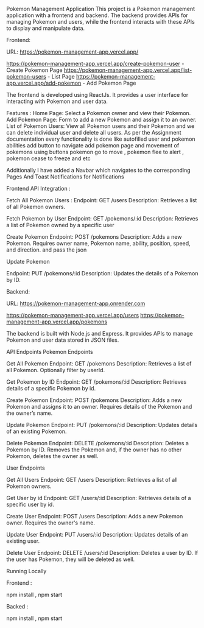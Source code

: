 Pokemon Management Application
This project is a Pokemon management application with a frontend and backend. The backend provides APIs for managing Pokemon and users, while the frontend interacts with these APIs to display and manipulate data.




Frontend:

URL: https://pokemon-management-app.vercel.app/


https://pokemon-management-app.vercel.app/create-pokemon-user - Create Pokemon Page
https://pokemon-management-app.vercel.app/list-pokemon-users - List Page
https://pokemon-management-app.vercel.app/add-pokemon - Add Pokemon Page

The frontend is developed using ReactJs. It provides a user interface for interacting with Pokemon and user data.

Features :
Home Page: Select a Pokemon owner and view their Pokemon.
Add Pokemon Page: Form to add a new Pokemon and assign it to an owner.
List of Pokemon Users: View all Pokemon users and their Pokemon and we can delete individual user and delete all users.
As per the Assignment documentation every functionality is done like autofilled user and pokemon abilities add button to navigate add pokemon page  and movement of pokemons using  buttons pokemon go to move , pokemon flee to alert , pokemon cease to freeze and etc

Additionally I have added a Navbar which navigates to the corresponding Pages
And Toast Notifications for Notifications

Frontend API Integration :

Fetch All Pokemon Users :
Endpoint: GET /users
Description: Retrieves a list of all Pokemon owners.

Fetch Pokemon by User
Endpoint: GET /pokemons/:id
Description: Retrieves a list of Pokemon owned by a specific user

Create Pokemon
Endpoint: POST /pokemons
Description: Adds a new Pokemon. Requires owner name, Pokemon name, ability, position, speed, and direction.
and pass the json

Update Pokemon

Endpoint: PUT /pokemons/:id
Description: Updates the details of a Pokemon by ID.


Backend:

URL: https://pokemon-management-app.onrender.com



https://pokemon-management-app.vercel.app/users
https://pokemon-management-app.vercel.app/pokemons

The backend is built with Node.js and Express. It provides APIs to manage Pokemon and user data stored in JSON files.

API Endpoints
Pokemon Endpoints

Get All Pokemon
Endpoint: GET /pokemons
Description: Retrieves a list of all Pokemon. Optionally filter by userId.

Get Pokemon by ID
Endpoint: GET /pokemons/:id
Description: Retrieves details of a specific Pokemon by id.

Create Pokemon
Endpoint: POST /pokemons
Description: Adds a new Pokemon and assigns it to an owner. Requires details of the Pokemon and the owner’s name.

Update Pokemon
Endpoint: PUT /pokemons/:id
Description: Updates details of an existing Pokemon.

Delete Pokemon
Endpoint: DELETE /pokemons/:id
Description: Deletes a Pokemon by ID. Removes the Pokemon and, if the owner has no other Pokemon, deletes the owner as well.


User Endpoints

Get All Users
Endpoint: GET /users
Description: Retrieves a list of all Pokemon owners.

Get User by id
Endpoint: GET /users/:id
Description: Retrieves details of a specific user by id.

Create User
Endpoint: POST /users
Description: Adds a new Pokemon owner. Requires the owner's name.

Update User
Endpoint: PUT /users/:id
Description: Updates details of an existing user.

Delete User
Endpoint: DELETE /users/:id
Description: Deletes a user by ID. If the user has Pokemon, they will be deleted as well.


Running Locally

Frontend :

npm install , npm start

Backed : 

npm install , npm start
